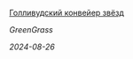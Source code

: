 <!--2024-08-26 15:30:11-->
<div class="yb">
  <a class="nodecor" href="/index.html?mir_kino/gollivudskij_konvejer_zvezd">
    <img class="preview" data-videoid="https://rutube.ru/play/embed/http://rutube.ru/video/e800a98c6c3afea3032368385eb300af/" src="http://pic.rutubelist.ru/video/d0/fb/d0fb876c5dde2af7fe64c07eb4a7113f.jpg" align="left" alt="">
  </a>
  <div class="inlbl text">
    <p><a class="nodecor" href="/index.html?mir_kino/gollivudskij_konvejer_zvezd">Голливудский конвейер звёзд</a></p>
    <p><i class="smaller2">GreenGrass</i></p>
    <i class="smaller3">2024-08-26</i>
  </div>
</div>
